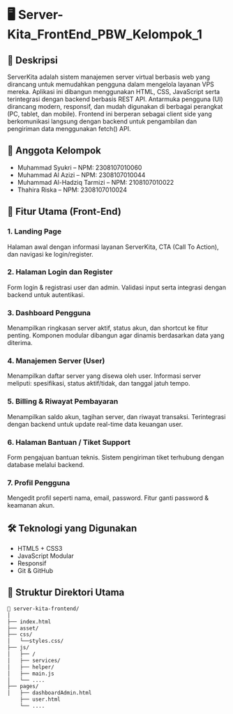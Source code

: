 # 🖥️ Server-Kita_FrontEnd_PBW_Kelompok_1

## 📌 Deskripsi

ServerKita adalah sistem manajemen server virtual berbasis web yang dirancang untuk memudahkan pengguna dalam mengelola layanan VPS mereka. Aplikasi ini dibangun menggunakan HTML, CSS, JavaScript serta terintegrasi dengan backend berbasis REST API.
Antarmuka pengguna (UI) dirancang modern, responsif, dan mudah digunakan di berbagai perangkat (PC, tablet, dan mobile). Frontend ini berperan sebagai client side yang berkomunikasi langsung dengan backend untuk pengambilan dan pengiriman data menggunakan fetch() API.

## 👥 Anggota Kelompok
- Muhammad Syukri – NPM: 2308107010060
- Muhammad Al Azizi – NPM: 2308107010044
- Muhammad Al-Hadziq Tarmizi – NPM: 2108107010022
- Thahira Riska – NPM: 2308107010024

## 🚀 Fitur Utama (Front-End)
### 1. Landing Page
Halaman awal dengan informasi layanan ServerKita, CTA (Call To Action), dan navigasi ke login/register.

### 2. Halaman Login dan Register
Form login & registrasi user dan admin.
Validasi input serta integrasi dengan backend untuk autentikasi.

### 3. Dashboard Pengguna
Menampilkan ringkasan server aktif, status akun, dan shortcut ke fitur penting.
Komponen modular dibangun agar dinamis berdasarkan data yang diterima.

### 4. Manajemen Server (User)
Menampilkan daftar server yang disewa oleh user.
Informasi server meliputi: spesifikasi, status aktif/tidak, dan tanggal jatuh tempo.

### 5. Billing & Riwayat Pembayaran
Menampilkan saldo akun, tagihan server, dan riwayat transaksi.
Terintegrasi dengan backend untuk update real-time data keuangan user.

### 6. Halaman Bantuan / Tiket Support
Form pengajuan bantuan teknis.
Sistem pengiriman tiket terhubung dengan database melalui backend.

### 7. Profil Pengguna
Mengedit profil seperti nama, email, password.
Fitur ganti password & keamanan akun.

## 🛠️ Teknologi yang Digunakan
- HTML5 + CSS3
- JavaScript Modular
- Responsif
- Git & GitHub

## 📂 Struktur Direktori Utama
```bash
📁 server-kita-frontend/
│
├── index.html
├── asset/
├── css/
│   └──styles.css/
├── js/
│   ├── /
│   ├── services/
│   ├── helper/
│   ├── main.js
│   └── ....
├── pages/
│   ├── dashboardAdmin.html
    ├── user.html
    └── ....

```
